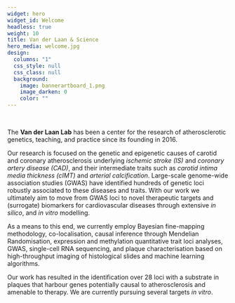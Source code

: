 ```yaml
---
widget: hero
widget_id: Welcome
headless: true
weight: 10
title: Van der Laan & Science
hero_media: welcome.jpg
design:
  columns: "1"
  css_style: null
  css_class: null
  background:
    image: bannerartboard_1.png
    image_darken: 0
    color: ""
---
```

<br>

The **Van der Laan Lab** has been a center for the research of atherosclerotic genetics, teaching, and practice since its founding in 2016. 

Our research is focused on the genetic and epigenetic causes of carotid and coronary atherosclerosis underlying *ischemic stroke (IS)* and *coronary artery disease (CAD)*, and their intermediate traits such as *carotid intima media thickness (cIMT)* and *arterial calcification*. Large-scale genome-wide association studies (GWAS) have identified hundreds of genetic loci robustly associated to these diseases and traits. With our work we ultimately aim to move from GWAS loci to novel therapeutic targets and (surrogate) biomarkers for cardiovascular diseases through extensive *in silico*, and *in vitro* modelling.

As a means to this end, we currently employ Bayesian fine-mapping methodology, co-localisation, causal inference through Mendelian Randomisation, expression and methylation quantitative trait loci analyses, GWAS, single-cell RNA sequencing, and plaque characterisation based on high-throughput imaging of histological slides and machine learning algorithms. 

Our work has resulted in the identification over 28 loci with a substrate in plaques that harbour genes potentially causal to atherosclerosis and amenable to therapy. We are currently pursuing several targets *in vitro*.